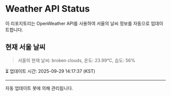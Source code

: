 
# Weather API Status

이 리포지토리는 OpenWeather API를 사용하여 서울의 날씨 정보를 자동으로 업데이트합니다.

## 현재 서울 날씨
> 서울의 현재 날씨: broken clouds, 온도: 23.99°C, 습도: 56%

⏳ 업데이트 시간: 2025-09-29 14:17:37 (KST)

---
자동 업데이트 봇에 의해 관리됩니다.
